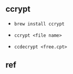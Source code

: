 ## ccrypt

+ `brew install ccrypt`

+ `ccrypt <file name>`
+ `ccdecrypt <free.cpt>`


## ref
<!--Copy right by yf@** -->
